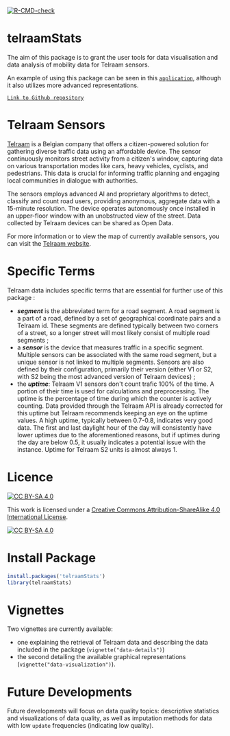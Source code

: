 <!-- badges: start -->

[![R-CMD-check](https://github.com/agistaterre/telraamStats/actions/workflows/R-CMD-check.yaml/badge.svg)](https://github.com/agistaterre/telraamStats/actions/workflows/R-CMD-check.yaml) <!-- badges: end -->

# telraamStats

The aim of this package is to grant the user tools for data visualisation and data analysis of mobility data for Telraam sensors.

An example of using this package can be seen in this [`application`](https://agistaterre.shinyapps.io/mov-around/), although it also utilizes more advanced representations.

[`Link to Github repository`](https://github.com/agistaterre/telraamStats) 

# Telraam Sensors

[Telraam](https://telraam.net/en/what-is-telraam) is a Belgian company that offers a citizen-powered solution for gathering diverse traffic data using an affordable device. The sensor continuously monitors street activity from a citizen's window, capturing data on various transportation modes like cars, heavy vehicles, cyclists, and pedestrians. This data is crucial for informing traffic planning and engaging local communities in dialogue with authorities.

The sensors employs advanced AI and proprietary algorithms to detect, classify and count road users, providing anonymous, aggregate data with a 15-minute resolution. The device operates autonomously once installed in an upper-floor window with an unobstructed view of the street. Data collected by Telraam devices can be shared as Open Data.

For more information or to view the map of currently available sensors, you can visit the [Telraam website](https://telraam.net).

# Specific Terms

Telraam data includes specific terms that are essential for further use of this package :

-   ***segment*** is the abbreviated term for a road segment. A road segment is a part of a road, defined by a set of geographical coordinate pairs and a Telraam id. These segments are defined typically between two corners of a street, so a longer street will most likely consist of multiple road segments ;
-   a ***sensor*** is the device that measures traffic in a specific segment. Multiple sensors can be associated with the same road segment, but a unique sensor is not linked to multiple segments. Sensors are also defined by their configuration, primarily their version (either V1 or S2, with S2 being the most advanced version of Telraam devices) ;
-   the ***uptime***: Telraam V1 sensors don't count trafic 100% of the time. A portion of their time is used for calculations and preprocessing. The uptime is the percentage of time during which the counter is actively counting. Data provided through the Telraam API is already corrected for this uptime but Telraam recommends keeping an eye on the uptime values. A high uptime, typically between 0.7-0.8, indicates very good data. The first and last daylight hour of the day will consistently have lower uptimes due to the aforementioned reasons, but if uptimes during the day are below 0.5, it usually indicates a potential issue with the instance. Uptime for Telraam S2 units is almost always 1.

# Licence

[![CC BY-SA 4.0](https://img.shields.io/badge/License-CC%20BY--SA%204.0-lightgrey.svg)](http://creativecommons.org/licenses/by-sa/4.0/)

This work is licensed under a [Creative Commons Attribution-ShareAlike 4.0 International License](http://creativecommons.org/licenses/by-sa/4.0/).

[![CC BY-SA 4.0](https://licensebuttons.net/l/by-sa/4.0/88x31.png)](http://creativecommons.org/licenses/by-sa/4.0/)

# Install Package

``` r
install.packages('telraamStats')
library(telraamStats)
```


# Vignettes

Two vignettes are currently available: 

-   one explaining the retrieval of Telraam data and describing the data included in the package (`vignette("data-details")`)
-   the second detailing the available graphical representations (`vignette("data-visualization")`).

# Future Developments

Future developments will focus on data quality topics: descriptive statistics and visualizations of data quality, as well as imputation methods for data with low `update` frequencies (indicating low quality).
